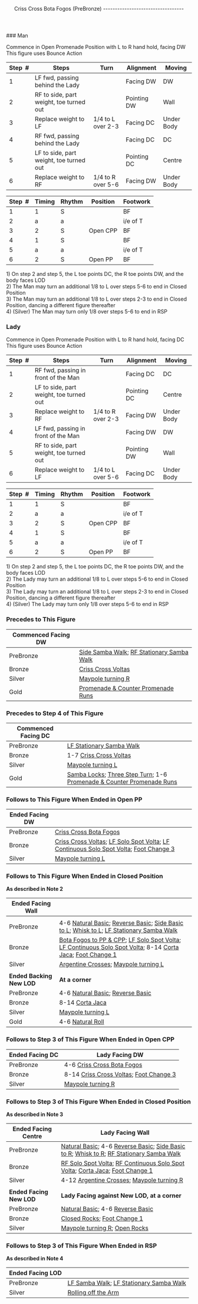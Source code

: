 <header>Criss Cross Bota Fogos (PreBronze)
----------------------------------

 </header>### Man

Commence in Open Promenade Position with L to R hand hold, facing DW  
 This figure uses Bounce Action

 | **Step<span style="color:white">\_</span>\#** | **Steps** | **Turn** | **Alignment** | **Moving** |
|---|---|---|---|---|
| 1 | LF fwd, passing behind the Lady |  | Facing DW | DW |
| 2 | RF to side, part weight, toe turned out |  | Pointing DW | Wall |
| 3 | Replace weight to LF | 1/4 to L over 2-3 | Facing DC | Under Body |
| 4 | RF fwd, passing behind the Lady |  | Facing DC | DC |
| 5 | LF to side, part weight, toe turned out |  | Pointing DC | Centre |
| 6 | Replace weight to RF | 1/4 to R over 5-6 | Facing DW | Under Body |

 | **Step<span style="color:white">\_</span>\#** | **Timing** | **Rhythm** | **Position** | **Footwork** |
|---|---|---|---|---|
| 1 | 1 | S |  | BF |
| 2 | a | a |  | i/e of T |
| 3 | 2 | S | Open CPP | BF |
| 4 | 1 | S |  | BF |
| 5 | a | a |  | i/e of T |
| 6 | 2 | S | Open PP | BF |

1\) On step 2 and step 5, the L toe points DC, the R toe points DW, and the body faces LOD  
 2) The Man may turn an additional 1/8 to L over steps 5-6 to end in Closed Position  
 3) The Man may turn an additional 1/8 to L over steps 2-3 to end in Closed Position, dancing a different figure thereafter  
 4) (Silver) The Man may turn only 1/8 over steps 5-6 to end in RSP

### Lady

Commence in Open Promenade Position with L to R hand hold, facing DC  
 This figure uses Bounce Action

 | **Step<span style="color:white">\_</span>\#** | **Steps** | **Turn** | **Alignment** | **Moving** |
|---|---|---|---|---|
| 1 | RF fwd, passing in front of the Man |  | Facing DC | DC |
| 2 | LF to side, part weight, toe turned out |  | Pointing DC | Centre |
| 3 | Replace weight to RF | 1/4 to R over 2-3 | Facing DW | Under Body |
| 4 | LF fwd, passing in front of the Man |  | Facing DW | DW |
| 5 | RF to side, part weight, toe turned out |  | Pointing DW | Wall |
| 6 | Replace weight to LF | 1/4 to L over 5-6 | Facing DC | Under Body |

 | **Step<span style="color:white">\_</span>\#** | **Timing** | **Rhythm** | **Position** | **Footwork** |
|---|---|---|---|---|
| 1 | 1 | S |  | BF |
| 2 | a | a |  | i/e of T |
| 3 | 2 | S | Open CPP | BF |
| 4 | 1 | S |  | BF |
| 5 | a | a |  | i/e of T |
| 6 | 2 | S | Open PP | BF |

1\) On step 2 and step 5, the L toe points DC, the R toe points DW, and the body faces LOD  
 2) The Lady may turn an additional 1/8 to L over steps 5-6 to end in Closed Position  
 3) The Lady may turn an additional 1/8 to L over steps 2-3 to end in Closed Position, dancing a different figure thereafter  
 4) (Silver) The Lady may turn only 1/8 over steps 5-6 to end in RSP

### Precedes to This Figure

 | **Commenced Facing DW** |  |
|---|---|
| PreBronze | [Side Samba Walk](side_samba_walk.md); [RF Stationary Samba Walk](stationary_samba_walks.md) |
| Bronze | [Criss Cross Voltas](criss_cross_volta.md) |
| Silver | [Maypole turning R](maypole.md) |
| Gold | [Promenade &amp; Counter Promenade Runs](p_cp_runs.md) |

### Precedes to Step 4 of This Figure

 | **Commenced Facing DC** |  |
|---|---|
| PreBronze | [LF Stationary Samba Walk](stationary_samba_walks.md) |
| Bronze | 1-7 [Criss Cross Voltas](criss_cross_volta.md) |
| Silver | [Maypole turning L](maypole.md) |
| Gold | [Samba Locks](locks.md); [Three Step Turn](stationary_samba_walks.md); 1-6 [Promenade &amp; Counter Promenade Runs](p_cp_runs.md) |

### Follows to This Figure When Ended in Open PP

 | **Ended Facing DW** |  |
|---|---|
| PreBronze | [Criss Cross Bota Fogos](criss_cross_bf.md) |
| Bronze | [Criss Cross Voltas](criss_cross_volta.md); [LF Solo Spot Volta](solo_spot_volta.md); [LF Continuous Solo Spot Volta](continuous_solo_spot_volta.md); [Foot Change 3](foot_change_3_pp_cpp_to_shadow.md) |
| Silver | [Maypole turning L](maypole.md) |

### Follows to This Figure When Ended in Closed Position

**As described in Note 2**

 | **Ended Facing Wall** |  |
|---|---|
|  |  |
| PreBronze | 4-6 [Natural Basic](natural_basic.md); [Reverse Basic](reverse_basic.md); [Side Basic to L](side_basic.md); [Whisk to L](whisk.md); [LF Stationary Samba Walk](stationary_samba_walks.md) |
| Bronze | [Bota Fogos to PP &amp; CPP](bf_pp_cpp.md); [LF Solo Spot Volta](solo_spot_volta.md); [LF Continuous Solo Spot Volta](continuous_solo_spot_volta.md); 8-14 [Corta Jaca](corta_jaca.md); [Foot Change 1](foot_change_1_closed_to_shadow.md) |
| Silver | [Argentine Crosses](argentine_crosses.md); [Maypole turning L](maypole.md) |
|  |  |
| **Ended Backing New LOD** | **At a corner** |
| PreBronze | 4-6 [Natural Basic](natural_basic.md); [Reverse Basic](reverse_basic.md) |
| Bronze | 8-14 [Corta Jaca](corta_jaca.md) |
| Silver | [Maypole turning L](maypole.md) |
| Gold | 4-6 [Natural Roll](natural_roll.md) |

### Follows to Step 3 of This Figure When Ended in Open CPP

 | **Ended Facing DC** | **Lady Facing DW** |
|---|---|
| PreBronze | 4-6 [Criss Cross Bota Fogos](criss_cross_bf.md) |
| Bronze | 8-14 [Criss Cross Voltas](criss_cross_volta.md); [Foot Change 3](foot_change_3_pp_cpp_to_shadow.md) |
| Silver | [Maypole turning R](maypole.md) |

### Follows to Step 3 of This Figure When Ended in Closed Position

**As described in Note 3**

 | **Ended Facing Centre** | **Lady Facing Wall** |
|---|---|
| PreBronze | [Natural Basic](natural_basic.md); 4-6 [Reverse Basic](reverse_basic.md); [Side Basic to R](side_basic.md); [Whisk to R](whisk.md); [RF Stationary Samba Walk](stationary_samba_walks.md) |
| Bronze | [RF Solo Spot Volta](solo_spot_volta.md); [RF Continuous Solo Spot Volta](continuous_solo_spot_volta.md); [Corta Jaca](corta_jaca.md); [Foot Change 1](foot_change_1_closed_to_shadow.md) |
| Silver | 4-12 [Argentine Crosses](argentine_crosses.md); [Maypole turning R](maypole.md) |
|  |  |
| **Ended Facing New LOD** | **Lady Facing against New LOD, at a corner** |
| PreBronze | [Natural Basic](natural_basic.md); 4-6 [Reverse Basic](reverse_basic.md) |
| Bronze | [Closed Rocks](closed_rocks.md); [Foot Change 1](foot_change_1_closed_to_shadow.md) |
| Silver | [Maypole turning R](maypole.md); [Open Rocks](open_rocks.md) |

### Follows to Step 3 of This Figure When Ended in RSP

**As described in Note 4**

 | **Ended Facing LOD** |  |
|---|---|
| PreBronze | [LF Samba Walk](samba_walks_pp.md); [LF Stationary Samba Walk](stationary_samba_walks.md) |
| Silver | [Rolling off the Arm](rolling_off_arm.md) |
